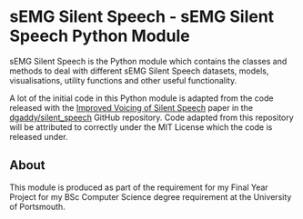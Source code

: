 # sEMG Silent Speech - sEMG Silent Speech Python Module

sEMG Silent Speech is the Python module which contains the classes
and methods to deal with different sEMG Silent Speech datasets, models,
visualisations, utility functions and other useful functionality.

A lot of the initial code in this Python module is adapted from the
code released with the
[Improved Voicing of Silent Speech](https://arxiv.org/pdf/2106.01933v1.pdf)
paper in the
[dgaddy/silent_speech](https://github.com/dgaddy/silent_speech) GitHub repository.
Code adapted from this repository will be attributed to correctly under the MIT
License which the code is released under.

## About

This module is produced as part of the requirement for my Final Year
Project for my BSc Computer Science degree requirement at the
University of Portsmouth.